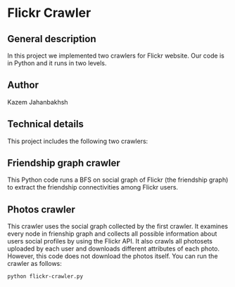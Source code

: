 Flickr Crawler
=============

## General description

In this project we implemented two crawlers for Flickr website. Our code is in Python and it runs in two levels.

## Author
 
Kazem Jahanbakhsh

## Technical details

This project includes the following two crawlers:

## Friendship graph crawler
 
This Python code runs a BFS on social graph of Flickr (the friendship graph) to extract the friendship connectivities among Flickr users.
    
## Photos crawler

This crawler uses the social graph collected by the first crawler. It examines every node in frienship graph and collects all possible information about users social profiles by using the Flickr API. It also crawls all photosets uploaded by each user and downloads different attributes of each photo. However, this code does not download the photos itself. You can run the crawler as follows:

	python flickr-crawler.py
